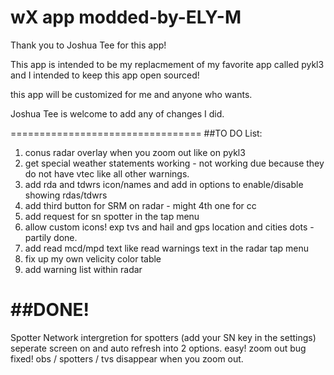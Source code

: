 # wX app modded-by-ELY-M

Thank you to Joshua Tee for this app! 

This app is intended to be my replacmement of my favorite app called pykl3   
and I intended to keep this app open sourced!    

this app will be customized for me and anyone who wants.  

Joshua Tee is welcome to add any of changes I did.  



=================================
##TO DO List: 

1. conus radar overlay when you zoom out like on pykl3 
2. get special weather statements working - not working due because they do not have vtec like all other warnings.  
3. add rda and tdwrs icon/names and add in options to enable/disable showing rdas/tdwrs 
4. add third button for SRM on radar - might 4th one for cc   
5. add request for sn spotter in the tap menu 
6. allow custom icons! exp tvs and hail and gps location and cities dots - partily done.  
7. add read mcd/mpd text like read warnings text in the radar tap menu 
8. fix up my own velicity color table 
9. add warning list within radar



##DONE! 
=================================
Spotter Network intergretion for spotters (add your SN key in the settings) 
seperate screen on and auto refresh into 2 options. easy! 
zoom out bug fixed!  obs / spotters / tvs disappear when you zoom out.  
